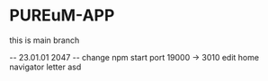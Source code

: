 # PUREuM-APP

this is main branch  

-- 23.01.01 2047 -- 
change npm start port 19000 -> 3010
edit home navigator letter asd
 
